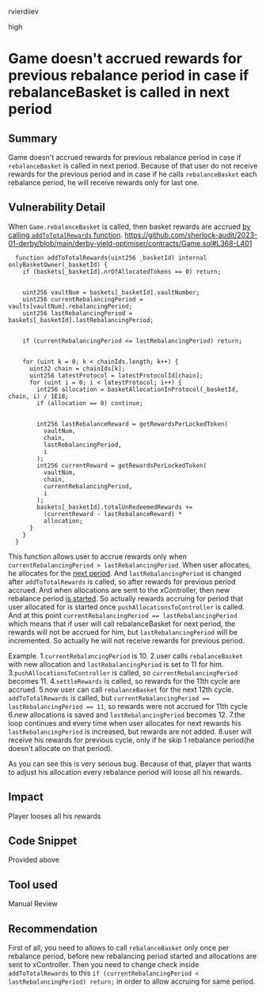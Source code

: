 rvierdiiev

high

# Game doesn't accrued rewards for previous rebalance period in case if rebalanceBasket is called in next period

## Summary
Game doesn't accrued rewards for previous rebalance period in case if `rebalanceBasket` is called in next period. Because of that user do not receive rewards for the previous period and in case if he calls `rebalanceBasket` each rebalance period, he will receive rewards only for last one.
## Vulnerability Detail
When `Game.rebalanceBasket` is called, then basket rewards are accrued [by calling `addToTotalRewards` function](https://github.com/sherlock-audit/2023-01-derby/blob/main/derby-yield-optimiser/contracts/Game.sol#L327).
https://github.com/sherlock-audit/2023-01-derby/blob/main/derby-yield-optimiser/contracts/Game.sol#L368-L401
```solidity
  function addToTotalRewards(uint256 _basketId) internal onlyBasketOwner(_basketId) {
    if (baskets[_basketId].nrOfAllocatedTokens == 0) return;


    uint256 vaultNum = baskets[_basketId].vaultNumber;
    uint256 currentRebalancingPeriod = vaults[vaultNum].rebalancingPeriod;
    uint256 lastRebalancingPeriod = baskets[_basketId].lastRebalancingPeriod;


    if (currentRebalancingPeriod <= lastRebalancingPeriod) return;


    for (uint k = 0; k < chainIds.length; k++) {
      uint32 chain = chainIds[k];
      uint256 latestProtocol = latestProtocolId[chain];
      for (uint i = 0; i < latestProtocol; i++) {
        int256 allocation = basketAllocationInProtocol(_basketId, chain, i) / 1E18;
        if (allocation == 0) continue;


        int256 lastRebalanceReward = getRewardsPerLockedToken(
          vaultNum,
          chain,
          lastRebalancingPeriod,
          i
        );
        int256 currentReward = getRewardsPerLockedToken(
          vaultNum,
          chain,
          currentRebalancingPeriod,
          i
        );
        baskets[_basketId].totalUnRedeemedRewards +=
          (currentReward - lastRebalanceReward) *
          allocation;
      }
    }
  }
```
This function allows user to accrue rewards only when `currentRebalancingPeriod > lastRebalancingPeriod`.
When user allocates, he allocates for the [next period](https://github.com/sherlock-audit/2023-01-derby/blob/main/derby-yield-optimiser/contracts/Game.sol#L230). And `lastRebalancingPeriod` is changed after `addToTotalRewards` is called, so after rewards for previous period accrued. 
And when allocations are sent to the xController, then new rebalance period [is started](https://github.com/sherlock-audit/2023-01-derby/blob/main/derby-yield-optimiser/contracts/Game.sol#L442). So actually rewards accruing for period that user allocated for is started once `pushAllocationsToController` is called. 
And at this point `currentRebalancingPeriod == lastRebalancingPeriod` which means that if user will call rebalanceBasket for next period, the rewards will not be accrued for him, but `lastRebalancingPeriod` will be incremented. So actually he will not receive rewards for previous period.

Example.
1.`currentRebalancingPeriod` is 10.
2.user calls `rebalanceBasket` with new allocation and `lastRebalancingPeriod` is set to 11 for him.
3.`pushAllocationsToController` is called, so `currentRebalancingPeriod` becomes 11.
4.`settleRewards` is called, so rewards for the 11th cycle are accrued.
5.now user can call `rebalanceBasket` for the next 12th cycle. `addToTotalRewards` is called, but `currentRebalancingPeriod == lastRebalancingPeriod == 11`, so rewards were not accrued for 11th cycle
6.new allocations is saved and `lastRebalancingPeriod` becomes 12.
7.the loop continues and every time when user allocates for next rewards his `lastRebalancingPeriod` is increased, but rewards are not added.
8.user will receive his rewards for previous cycle, only if he skip 1 rebalance period(he doesn't allocate on that period).

As you can see this is very serious bug. Because of that, player that wants to adjust his allocation every rebalance period will loose all his rewards.
## Impact
Player looses all his rewards
## Code Snippet
Provided above
## Tool used

Manual Review

## Recommendation
First of all, you need to allows to call `rebalanceBasket` only once per rebalance period, before new rebalancing period started and allocations are sent to xController. Then you need to change check inside `addToTotalRewards` to this `if (currentRebalancingPeriod < lastRebalancingPeriod) return;` in order to allow accruing for same period.